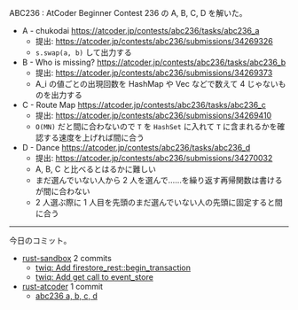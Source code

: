 ABC236 : AtCoder Beginner Contest 236 の A, B, C, D を解いた。

- A - chukodai
  <https://atcoder.jp/contests/abc236/tasks/abc236_a>
  - 提出: <https://atcoder.jp/contests/abc236/submissions/34269326>
  - `s.swap(a, b)` して出力する
- B - Who is missing?
  <https://atcoder.jp/contests/abc236/tasks/abc236_b>
  - 提出: <https://atcoder.jp/contests/abc236/submissions/34269373>
  - A_i の値ごとの出現回数を HashMap や Vec などで数えて 4 じゃないものを出力する
- C - Route Map
  <https://atcoder.jp/contests/abc236/tasks/abc236_c>
  - 提出: <https://atcoder.jp/contests/abc236/submissions/34269410>
  - `O(MN)` だと間に合わないので `T` を `HashSet` に入れて `T` に含まれるかを確認する速度を上げれば間に合う
- D - Dance
  <https://atcoder.jp/contests/abc236/tasks/abc236_d>
  - 提出: <https://atcoder.jp/contests/abc236/submissions/34270032>
  - A, B, C と比べるとはるかに難しい
  - まだ選んでいない人から 2 人を選んで……を繰り返す再帰関数は書けるが間に合わない
  - 2 人選ぶ際に 1 人目を先頭のまだ選んでいない人の先頭に固定すると間に合う

---

今日のコミット。

- [rust-sandbox](https://github.com/bouzuya/rust-sandbox) 2 commits
  - [twiq: Add firestore_rest::begin_transaction](https://github.com/bouzuya/rust-sandbox/commit/dc660d21c824baf8cce9e36944e24d1ff2320c41)
  - [twiq: Add get call to event_store](https://github.com/bouzuya/rust-sandbox/commit/83e5c47b5b9b4ba1a079974e4843864fcee1058b)
- [rust-atcoder](https://github.com/bouzuya/rust-atcoder) 1 commit
  - [abc236 a, b, c, d](https://github.com/bouzuya/rust-atcoder/commit/f3a88a106bb90e78fa6e1953795265c985a534ab)
